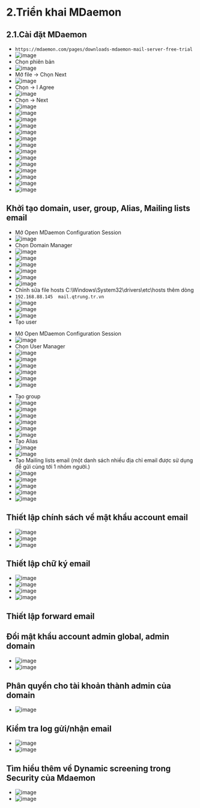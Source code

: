 # 2.Triển khai MDaemon
## 2.1.Cài đặt MDaemon
- `https://mdaemon.com/pages/downloads-mdaemon-mail-server-free-trial`
- ![image](https://github.com/user-attachments/assets/27e2ff29-f3a2-4b93-be71-aa3eef04b1a5)
- Chọn phiên bản
- ![image](https://github.com/user-attachments/assets/1e63cf84-4d34-44d9-b2b3-f67b40d32ae0)
- Mở file -> Chọn Next
- ![image](https://github.com/user-attachments/assets/43132dd5-641a-410b-a2e9-7b6667d08898)
- Chọn -> I Agree
- ![image](https://github.com/user-attachments/assets/3abc7729-18a7-4608-8388-8e894f92d90f)
- Chọn -> Next
- ![image](https://github.com/user-attachments/assets/0940d4ed-82f4-4e9d-b7e5-34da03e68957)
- ![image](https://github.com/user-attachments/assets/8a6905ac-bd0e-484d-abe9-ba7a26723728)
- ![image](https://github.com/user-attachments/assets/b0bf23a6-8475-41f4-8696-db43b0c798b1)
- ![image](https://github.com/user-attachments/assets/26ea53ed-1aab-4e67-8cfe-785a94fe0f2a)
- ![image](https://github.com/user-attachments/assets/2b13a45b-4211-4bdd-811d-46e42b256a57)
- ![image](https://github.com/user-attachments/assets/55d6172d-585b-43a8-9375-1ff953ab0bd6)
- ![image](https://github.com/user-attachments/assets/3169e79f-70fc-46cf-ac97-3058e99bad09)
- ![image](https://github.com/user-attachments/assets/fc6261ff-1e80-4ff4-8c87-302b6ab57127)
- ![image](https://github.com/user-attachments/assets/fa9b4fd1-c048-48ca-b969-7f1098ed3a83)
- ![image](https://github.com/user-attachments/assets/eb9dc5f1-ec28-4668-bbe1-261961c47e6a)
- ![image](https://github.com/user-attachments/assets/d2c51642-8805-4db0-995e-7d639961765e)
- ![image](https://github.com/user-attachments/assets/dbef4904-80a3-47fa-ad03-265d2e71e2c8)
- ![image](https://github.com/user-attachments/assets/722a9976-8a75-4832-b45b-3e91d8026f55)
- ![image](https://github.com/user-attachments/assets/e23a825e-34c9-454e-bc52-a918d7f96a22)

## Khởi tạo domain, user, group, Alias, Mailing lists email
- Mở Open MDaemon Configuration Session
- ![image](https://github.com/user-attachments/assets/7fdcc252-b129-426d-b9e2-50d818dfb9cd)
- Chọn Domain Manager
- ![image](https://github.com/user-attachments/assets/6a2c70ad-e460-4594-836f-d1dbc83a0915)
- ![image](https://github.com/user-attachments/assets/70a01a65-8c34-4b10-8066-e913a9e9502d)
- ![image](https://github.com/user-attachments/assets/f5358791-347f-41de-a89e-5e44046241ee)
- ![image](https://github.com/user-attachments/assets/bbdfa041-81dd-4e97-975d-f9281ff97540)
- ![image](https://github.com/user-attachments/assets/27e555cf-f051-46ec-9901-46f37b92eef9)
- ![image](https://github.com/user-attachments/assets/d703c5e4-44db-4e29-a305-be2dac2c6ddc)
- Chỉnh sửa file hosts C:\Windows\System32\drivers\etc\hosts thêm dòng
-  `192.168.88.145	mail.qtrung.tr.vn`
-  ![image](https://github.com/user-attachments/assets/ccd76516-cb53-4706-a4d6-bf202f63add1)
-  ![image](https://github.com/user-attachments/assets/ddadbf53-65b7-4065-8947-4fd11d7c9e71)
-  ![image](https://github.com/user-attachments/assets/e28ed644-ded6-4fc0-99ad-d3833395957c)
-  Tạo user
+ Mở Open MDaemon Configuration Session
+ ![image](https://github.com/user-attachments/assets/a09a36ac-8cf4-4ead-b838-40cb0879592d)
+ Chọn User Manager
+ ![image](https://github.com/user-attachments/assets/89a0d187-223c-40a0-8473-06527bc3a938)
+ ![image](https://github.com/user-attachments/assets/b44e1593-fc83-46d5-88e6-03d3285878c8)
+ ![image](https://github.com/user-attachments/assets/2ccd8274-743a-4c72-a2e4-6169aae6a2d4)
+ ![image](https://github.com/user-attachments/assets/b0bc765e-0394-4d47-b7d4-66a01c328693)
+ ![image](https://github.com/user-attachments/assets/8901732f-11b8-481e-88d9-ed40229e9a3b)
+ ![image](https://github.com/user-attachments/assets/00424195-6c81-450d-8c38-e70231abd4c8)
- Tạo group
- ![image](https://github.com/user-attachments/assets/0d494cba-b25e-4490-adad-c8006cf6051d)
- ![image](https://github.com/user-attachments/assets/74b84f62-a3b4-4996-a94f-1c0ad854624c)
- ![image](https://github.com/user-attachments/assets/0c406916-f960-4018-a7b4-267c79fa6fc6)
- ![image](https://github.com/user-attachments/assets/a8c69b52-d3a8-4d05-af83-7328afc1ab56)
- ![image](https://github.com/user-attachments/assets/f5da79fc-165c-4675-8e48-37451f35aa67)
- ![image](https://github.com/user-attachments/assets/bd605767-57d5-4bf6-a234-26f14bf2688d)
- Tạo Alias
- ![image](https://github.com/user-attachments/assets/02cd88b3-209b-4567-9890-09c50052caea)
- ![image](https://github.com/user-attachments/assets/4c42aec4-e764-4f06-8e27-6e170796e7a5)
- Tạo Mailing lists email (một danh sách nhiều địa chỉ email được sử dụng để gửi cùng tới 1 nhóm người.)
- ![image](https://github.com/user-attachments/assets/87f0a434-a1e9-49f6-aebd-ea0728362490)
- ![image](https://github.com/user-attachments/assets/f4301246-da78-4283-92a1-e8c04237dd2c)
- ![image](https://github.com/user-attachments/assets/717e5469-5af4-483c-b307-14fadc29f223)
- ![image](https://github.com/user-attachments/assets/d143f908-78e8-4ee8-9ec0-a3743e3f20be)
- ![image](https://github.com/user-attachments/assets/05ad64fd-715a-4327-8086-0e9617fb678a)
## Thiết lập chính sách về mật khẩu account email
- ![image](https://github.com/user-attachments/assets/028a0509-7328-403e-8e1c-40e51860f820)
- ![image](https://github.com/user-attachments/assets/4ef868bd-3b3a-402e-bf68-312c0027b44b)
- ![image](https://github.com/user-attachments/assets/6a9b7f52-c9e1-4a43-bbd6-dd04fd4d4e42)

## Thiết lập chữ ký email
- ![image](https://github.com/user-attachments/assets/30a1b529-1eaa-4ca8-a7f1-4ea2a9ef9c23)
- ![image](https://github.com/user-attachments/assets/6ac9780c-f2aa-4076-9fde-faddd70d10ba)
- ![image](https://github.com/user-attachments/assets/653e815c-6421-430e-9cae-1858dec749e7)
- ![image](https://github.com/user-attachments/assets/80d8abbf-9f58-485a-aeae-b5f89ad2924a)
## Thiết lập forward email
## Đổi mật khẩu account admin global, admin domain
- ![image](https://github.com/user-attachments/assets/57c9f983-8196-4aea-958b-2d9dd5645060)
- ![image](https://github.com/user-attachments/assets/1b1c02e1-bbfc-4258-bd07-f31f6b9c78ad)

## Phân quyền cho tài khoản thành admin của domain
- ![image](https://github.com/user-attachments/assets/d0729f6b-c70d-4598-90f9-5dd4cba27c31)

## Kiểm tra log gửi/nhận email 
- ![image](https://github.com/user-attachments/assets/4167ea32-fe25-4cdd-9b1e-e82154f4a0d0)
- ![image](https://github.com/user-attachments/assets/685ebafc-6ea5-4658-9081-532db256b910)
## Tìm hiểu thêm về Dynamic screening trong Security của Mdaemon
- ![image](https://github.com/user-attachments/assets/e7df2ef1-6823-4ccc-8781-db88723eae10)
- ![image](https://github.com/user-attachments/assets/b8d87678-3679-4ca8-8d8d-d79048661c67)













































